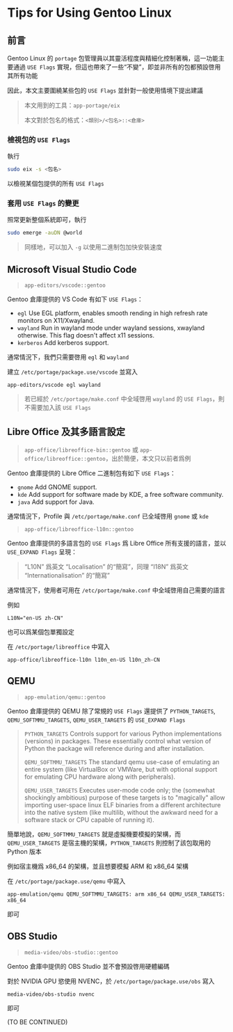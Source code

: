 # Tips for Using Gentoo Linux

## 前言

Gentoo Linux 的 `portage` 包管理員以其靈活程度與精細化控制著稱，這一功能主要通過 `USE Flags` 實現，但這也帶來了一些“不變”，即並非所有的包都預設啓用其所有功能

因此，本文主要圍繞某些包的 `USE Flags` 並針對一般使用情境下提出建議

> 本文用到的工具：`app-portage/eix`
>
> 本文對於包名的格式：`<類別>/<包名>::<倉庫>`

### 檢視包的 `USE Flags`

執行
```sh
sudo eix -s <包名>
```

以檢視某個包提供的所有 `USE Flags`

### 套用 `USE Flags` 的變更

照常更新整個系統即可，執行

```sh
sudo emerge -auDN @world
```

> 同樣地，可以加入 `-g` 以使用二進制包加快安裝速度


## Microsoft Visual Studio Code

> `app-editors/vscode::gentoo`

Gentoo 倉庫提供的 VS Code 有如下 `USE Flags`：

- `egl`   Use EGL platform, enables smooth rending in high refresh rate monitors on X11/Xwayland.
- `wayland`   Run in wayland mode under wayland sessions, xwayland otherwise. This flag doesn't affect x11 sessions. 
- `kerberos`  Add kerberos support.
 
通常情況下，我們只需要啓用 `egl` 和 `wayland`

建立 `/etc/portage/package.use/vscode` 並寫入

```
app-editors/vscode egl wayland
```

> 若已經於 `/etc/portage/make.conf` 中全域啓用 `wayland` 的 `USE Flags`，則不需要加入該 `USE Flags`

## Libre Office 及其多語言設定

> `app-office/libreoffice-bin::gentoo` 或 `app-office/libreoffice::gentoo`，出於簡便，本文只以前者爲例

Gentoo 倉庫提供的 Libre Office 二進制包有如下 `USE Flags`：

- `gnome`   Add GNOME support.
- `kde` Add support for software made by KDE, a free software community.
- `java`    Add support for Java.
  
通常情況下，Profile 與 `/etc/portage/make.conf` 已全域啓用 `gnome` 或 `kde`

> `app-office/libreoffice-l10n::gentoo`

Gentoo 倉庫提供的多語言包的 `USE Flags` 爲 Libre Office 所有支援的語言，並以 `USE_EXPAND Flags` 呈現：

> “L10N” 爲英文 “Localisation” 的“簡寫”，同理 “I18N” 爲英文 “Internationalisation” 的“簡寫”

通常情況下，使用者可用在 `/etc/portage/make.conf` 中全域啓用自己需要的語言

例如

```
L10N="en-US zh-CN"
```

也可以爲某個包單獨設定

在 `/etc/portage/libreoffice` 中寫入

```
app-office/libreoffice-l10n l10n_en-US l10n_zh-CN
```

## QEMU

> `app-emulation/qemu::gentoo` 

Gentoo 倉庫提供的 QEMU 除了常規的 `USE Flags` 還提供了 `PYTHON_TARGETS`, `QEMU_SOFTMMU_TARGETS`, `QEMU_USER_TARGETS` 的 `USE_EXPAND Flags`

> `PYTHON_TARGETS`   Controls support for various Python implementations (versions) in packages. These essentially control what version of Python the package will reference during and after installation.
> 
> `QEMU_SOFTMMU_TARGETS`     The standard qemu use-case of emulating an entire system (like VirtualBox or VMWare, but with optional support for emulating CPU hardware along with peripherals).
> 
> `QEMU_USER_TARGETS`   Executes user-mode code only; the (somewhat shockingly ambitious) purpose of these targets is to "magically" allow importing user-space linux ELF binaries from a different architecture into the native system (like multilib, without the awkward need for a software stack or CPU capable of running it).

簡單地說，`QEMU_SOFTMMU_TARGETS` 就是虛擬機要模擬的架構，而 `QEMU_USER_TARGETS` 是宿主機的架構，`PYTHON_TARGETS` 則控制了該包取用的 Python 版本

例如宿主機爲 x86_64 的架構，並且想要模擬 ARM 和 x86_64 架構

在 `/etc/portage/package.use/qemu` 中寫入

```
app-emulation/qemu QEMU_SOFTMMU_TARGETS: arm x86_64 QEMU_USER_TARGETS: x86_64
```

即可

## OBS Studio

> `media-video/obs-studio::gentoo`

Gentoo 倉庫中提供的 OBS Studio 並不會預設啓用硬體編碼

對於 NVIDIA GPU 慾使用 NVENC，於 `/etc/portage/package.use/obs` 寫入

```
media-video/obs-studio nvenc
```

即可

(TO BE CONTINUED)